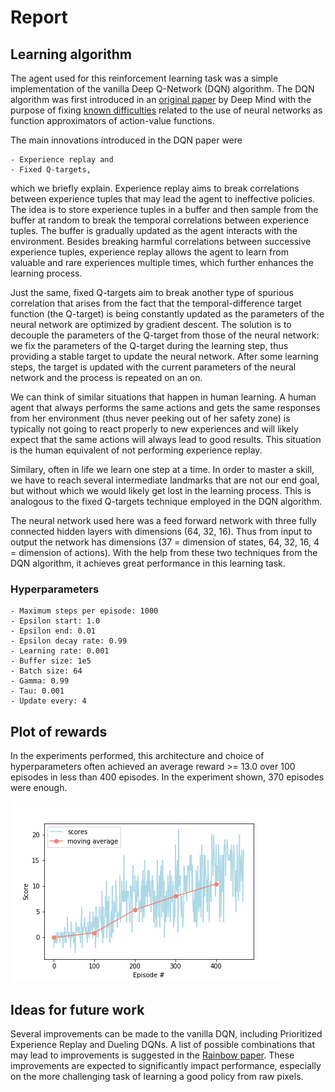 # Report


## Learning algorithm
 
The agent used for this reinforcement learning task was a simple implementation of the vanilla Deep Q-Network (DQN) algorithm. The DQN algorithm was first introduced in an [original paper](https://web.stanford.edu/class/psych209/Readings/MnihEtAlHassibis15NatureControlDeepRL.pdf) by Deep Mind with the purpose of fixing [known difficulties](http://citeseerx.ist.psu.edu/viewdoc/download?doi=10.1.1.73.3097&rep=rep1&type=pdf) related to the use of neural networks as function approximators of action-value functions.

The main innovations introduced in the DQN paper were 

    - Experience replay and
    - Fixed Q-targets,

which we briefly explain. Experience replay aims to break correlations between experience tuples that may lead the agent to ineffective policies. The idea is to store experience tuples in a buffer and then sample from the buffer at random to break the temporal correlations between experience tuples. The buffer is gradually updated as the agent interacts with the environment. Besides breaking harmful correlations between successive experience tuples, experience replay allows the agent to learn from valuable and rare experiences multiple times, which further enhances the learning process.

Just the same, fixed Q-targets aim to break another type of spurious correlation that arises from the fact that the temporal-difference target function (the Q-target) is being constantly updated as the parameters of the neural network are optimized by gradient descent. The solution is to decouple the parameters of the Q-target from those of the neural network: we fix the parameters of the Q-target during the learning step, thus providing a stable target to update the neural network. After some learning steps, the target is updated with the current parameters of the neural network and the process is repeated on an on.

We can think of similar situations that happen in human learning. A human agent that always performs the same actions and gets the same responses from her environment (thus never peeking out of her safety zone) is typically not going to react properly to new experiences and will likely expect that the same actions will always lead to good results. This situation is the human equivalent of not performing experience replay.

Similary, often in life we learn one step at a time.  In order to master a skill, we have to reach several intermediate landmarks that are not our end goal, but without which we would likely get lost in the learning process. This is analogous to the fixed Q-targets technique employed in the DQN algorithm. 

The neural network used here was a feed forward network with three fully connected hidden layers with dimensions (64, 32, 16). Thus from input to output the network has dimensions (37 = dimension of states, 64, 32, 16, 4 = dimension of actions). With the help from these two techniques from the DQN algorithm, it achieves great performance in this learning task.

### Hyperparameters 

    - Maximum steps per episode: 1000
    - Epsilon start: 1.0
    - Epsilon end: 0.01
    - Epsilon decay rate: 0.99
    - Learning rate: 0.001
    - Buffer size: 1e5
    - Batch size: 64
    - Gamma: 0.99 
    - Tau: 0.001
    - Update every: 4

## Plot of rewards

In the experiments performed, this architecture and choice of hyperparameters often achieved an average reward >= 13.0 over 100 episodes in less than 400 episodes. In the experiment shown, 370 episodes were enough. 

![plot of rewards](scores.png)

## Ideas for future work

Several improvements can be made to the vanilla DQN, including Prioritized Experience Replay and Dueling DQNs. A list of possible combinations that may lead to improvements is suggested in the [Rainbow paper](https://arxiv.org/abs/1710.02298). These improvements are expected to significantly impact performance, especially on the more challenging task of learning a good policy from raw pixels. 


